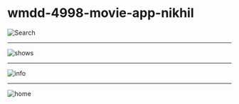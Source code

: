 # wmdd-4998-movie-app-nikhil

![Search](https://user-images.githubusercontent.com/9911561/195009672-5e9eafe1-524c-4a76-bb58-ebac53e94e5b.PNG)



---------



![shows](https://user-images.githubusercontent.com/9911561/195009689-a6d4f49b-9795-47fb-a9c9-412e0ca845b8.PNG)



---------


![info](https://user-images.githubusercontent.com/9911561/195009701-d34c65d0-467c-4efe-83af-6ebd50c783b3.PNG)



---------


![home](https://user-images.githubusercontent.com/9911561/195009715-42cce8f1-29a5-425e-ae08-b9bb35a30df0.PNG)
